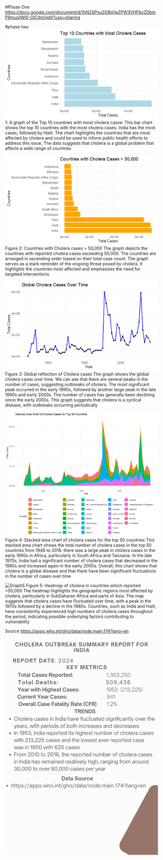 #Phase One
https://docs.google.com/document/d/1hN2SPxu2G8q1wZPW3VHFbvZDbmP9muoIWI0-OICjtnI/edit?usp=sharing

#phase two
![Graph1](image.png) 1: A graph of the Top 10 countries with most cholera casse: This bar chart shows the top 10 countries with the most cholera cases. India has the most
cases, followed by Haiti. The chart highlights the countries that are most affected by cholera
and could be used to inform public health efforts to address this issue. The data suggests that
cholera is a global problem that affects a wide range of countries

![Graph2](image-1.png) 
Figure 2: Countries with Cholera cases > 50,000
The graph depicts the countries with reported cholera cases exceeding 50,000. The countries
are arranged in ascending order based on their total case count. The graph serves as a stark
reminder of the ongoing threat posed by cholera. It highlights the countries most affected and
emphasizes the need for targeted interventions.

![Graph3](3.png)
Figure 3: Global reflection of Cholera cases
The graph shows the global cholera cases over time. We can see that there are several
peaks in the number of cases, suggesting outbreaks of cholera. The most significant peak
occurred in the early 1990s, followed by another large peak in the late 1990s and early
2000s. The number of cases has generally been declining since the early 2000s.
This graph suggests that cholera is a cyclical disease, with outbreaks occurring
periodically

![Graph4](4.png)
Figure 4: Stacked area chart of cholera cases for the top 50 countries
This stacked area chart shows the total number of cholera cases in the top 50 countries
from 1948 to 2016. there was a large peak in cholera cases in the early 1990s in Africa,
particularly in South Africa and Tanzania. In the late 1970s, India had a significant number of
cholera cases that decreased in the 1980s and increased again in the early 2000s. Overall,
this chart shows that cholera is a global disease and that there have been significant
fluctuations in the number of cases over time

![Graph5](5.png)
Figure 5: Heatmap of cholera in countries which reported >50,000
The heatmap highlights the geographic regions most affected by cholera, particularly in SubSaharan Africa and parts of Asia. The map suggests that cholera cases have fluctuated over
time, with a peak in the 1970s followed by a decline in the 1980s. Countries, such as India and
Haiti, have consistently experienced high numbers of cholera cases throughout the period,
indicating possible underlying factors contributing to vulnerability

Source
https://apps.who.int/gho/data/node.main.174?lang=en

![Result Summary](Summary_Report_India.png)